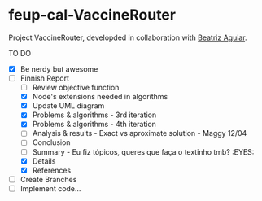 # feup-cal-VaccineRouter


Project VaccineRouter, developded in collaboration with [Beatriz Aguiar](https://github.com/beatriz-ag).


TO DO
- [x] Be nerdy but awesome
- [ ] Finnish Report
  - [ ] Review objective function
  - [X] Node's extensions needed in algorithms
  - [x] Update UML diagram
  - [x] Problems & algorithms - 3rd iteration              
  - [x] Problems & algorithms - 4th iteration             
  - [ ] Analysis & results - Exact vs aproximate solution  - Maggy 12/04
  - [ ] Conclusion   
  - [ ] Summary      - Eu fiz tópicos, queres que faça o textinho tmb? :EYES:
  - [x] Details      
  - [x] References   
- [ ] Create Branches
- [ ] Implement code...
